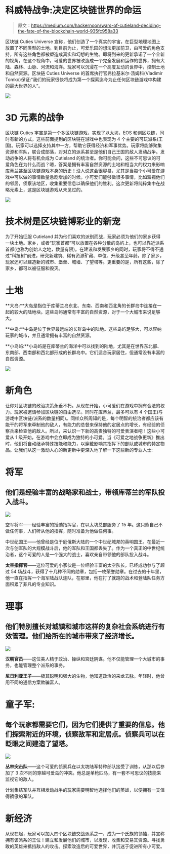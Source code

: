 # 科威特战争:决定区块链世界的命运

> 原文：<https://medium.com/hackernoon/wars-of-cutieland-deciding-the-fate-of-the-blockchain-world-935fc958a33>

区块链 Cuties Universe 宣称，他们创造了一个真实的宇宙，在巨型地理地图上放置了不同类型的土地。到目前为止，可爱乐园的想法更加前卫，由可爱的角色支持，所有这些角色都被塑造成真实和幻想的生物。即将到来的更新承诺了一个全新的视角，在这个视角中，可爱的世界被改造成一个完全发展和运作的世界，拥有大陆、森林、山脉、河流和海洋。玩家可以沉浸在一个高度互动的世界中，控制土地和自然资源。区块链 Cuties Universe 的首席执行官弗拉基米尔·汤姆科(Vladimir Tomko)保证:“我们的玩家很快将成为第一个探索迄今为止任何区块链游戏中构建的最大世界的人”。

![](img/7ae305af0fb78a579f46227b861fcca6.png)

# 3D 元素的战争

区块链 Cuties 宇宙是第一个多区块链游戏，实现了以太坊，EOS 和创区块链，同时有新的方式。这些前面提到的区块链在游戏中也表现为 4 个主要的可玩派系(王国)。玩家可以选择支持其中一方，帮助它获得经济和军事优势。玩家将能够聚集资源和军队，联合成部落，对对立的派系甚至是他们自己王国的敌人发动战争。发动战争的人将有机会成为 Cutieland 的统治者。你可能会问，这些不可思议的可爱角色在为什么而战？嗯，答案是拥有丰富自然资源的土地和相当大的权力来影响库蒂兰甚至区块链游戏本身的历史！没人说这会很容易，尤其是当每个小可爱在游戏中可以做的事情数量急剧增加的时候。小可爱们能够做很多事情，比如监视他们的邻居，侦察该地区，收集重要信息以确保他们的胜利。这次更新将纯粹集中在战略元素上，这是区块链游戏从未见过的。

![](img/40ee23711dc94603b2380e845f1431bc.png)

# 技术树是区块链博彩业的新宠

为了开始征服 Cutieland 并为他们喜欢的派别而战，玩家必须为他们的家乡获得一块土地。家乡，或者“玩家首都”可以放置在各种分散的岛屿上，也可以靠近派系首都(也称为创始人之地，数量有限)。在建设和发展家乡的同时，玩家将不得不通过“科技树”前进，研究新建筑、稀有资源矿藏、单位、升级甚至年龄。除了家乡，玩家还可以建造新的城市、堡垒、城墙、了望塔等。更重要的是，所有这些，除了家乡，都可以被征服和毁灭。

# 土地

**大岛:**大岛是指位于库蒂兰岛东北、东南、西南和西北角的长群岛中连接在一起的较大的陆地块。这些岛屿通常有丰富的自然资源，对于一个大城市来说足够大。

**中岛:**中岛是位于世界最远端的长群岛中的陆地。这些岛屿足够大，可以容纳玩家的城市，并且通常拥有丰富的自然资源。

**小岛屿:**小岛屿是在库蒂兰的海洋中可以找到的陆地，尤其是在世界东北部、东南部、西南部和西北部形成的长群岛中。它们适合玩家居住，但通常没有丰富的自然资源。

![](img/3ec889714e4c32f4d6203631989a965e.png)

# 新角色

让你对区块链的政治决策永垂不朽。从现在开始，小可爱们在游戏中拥有合法的权力。玩家被邀请参加区块链的自由选举。同时在库蒂兰，最多可以有 4 个国王(与游戏中区块链/派系的数量相同)。同样众所周知的是，每个明智的统治者都应该有能干的将军来牵制他的敌人，有能力的总督来保持他的定居点的增长，有经验的侦察兵来检查他的敌人。所以，来认识一下新的高贵独特的可爱表演者吧！这些小可爱从 1 级开始，在游戏中会立即成为独特的小可爱。当《可爱之地战争更新》推出时，他们将自动继承特殊技能和能力，以穿戴影响其指挥下的部队或城市的特定物品。让我们从这一激动人心的新更新中更深入地了解一下这些新的专业人士:

# 将军

## 他们是经验丰富的战略家和战士，带领库蒂兰的军队投入战斗。

![](img/1c159553fd63a81439964f1fc6e3ab04.png)

空军将军——经验丰富的授勋指挥官，在以太坊总部服务了 15 年。这只熊自己不做任何事，人们听从他的指挥，随时准备为他做任何事。

中世纪国王——他曾经是位于厄俄斯大陆的一个中世纪城邦的英明国王。在最近一次与创军队的大规模战斗后，他的军队和王国都丢失了。作为一个真正的中世纪统治者，这个可爱的人是一个强大的战士，喜欢亲自带领他的部队投入战斗。

**太空指挥官**——这位可爱的小家伙是一位经验丰富的太空队长，已经成功参与了超过 54 场战斗，获得了十几种不同的勋章，包括一枚荣誉勋章。在过去的十年里，他一直在指挥一个海军陆战队连队，在那里，他在打了就跑的战术和登陆队任务方面积累了非凡的专业知识。

# 理事

## 他们特别擅长对城镇和城市这样的复杂社会系统进行有效管理。他们给所在的城市带来了经济增长。

![](img/2bfe84af2936104d644eabf70bf74829.png)

**汉朝官员**——这位美人精于政治、操纵和宫廷阴谋。他不仅能管理一个大城市的事务，也能管理整个派系的事务。

**尼日利亚王子**——极其聪明和强大的生物，他知道政治的来龙去脉。年轻时，他曾用不同的通信方案欺骗富人。

# 童子军:

## 每个玩家都需要它们，因为它们提供了重要的信息。他们探索附近的环境，侦察敌军和定居点。侦察兵可以在眨眼之间建造了望塔。

![](img/c4a9afdf34b12dbebe93f836dac3bfd3.png)

**丛林突击队**——这个可爱的侦察兵在以太坊陆军特种部队接受了训练，从那以后参加了 3 次不同的穿越可爱岛的冲突。他总是单枪匹马，有一套不可思议的技能来监视它的敌人。

计划集结军队并互相发动战争的玩家需要明智地选择他们的英雄，以便拥有一支值得骄傲的军队。

# 新经济

从现在起，玩家可以加入四个区块链交战派系之一，成为一个氏族的领袖，并宣称拥有该派系的王位！建立和发展他们的城市，以发现，收集和交易其资源。寻找勇敢的英雄来抵挡敌人的攻击。探索改造后的可爱世界，并沉迷于促进所有小可爱。